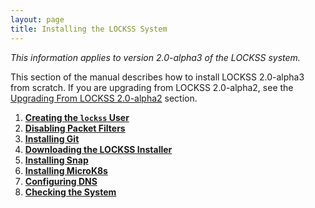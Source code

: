 ```yaml
---
layout: page
title: Installing the LOCKSS System
---
```


*This information applies to version 2.0-alpha3 of the LOCKSS system.*

This section of the manual describes how to install LOCKSS 2.0-alpha3 from scratch. If you are upgrading from LOCKSS 2.0-alpha2, see the [Upgrading From LOCKSS 2.0-alpha2](../upgrading) section.

1.  [**Creating the `lockss` User**](user)
1.  [**Disabling Packet Filters**](firewall)
1.  [**Installing Git**](git)
1.  [**Downloading the LOCKSS Installer**](lockss-installer)
1.  [**Installing Snap**](snap)
1.  [**Installing MicroK8s**](microk8s)
1.  [**Configuring DNS**](dns)
1.  [**Checking the System**](check-sys)
